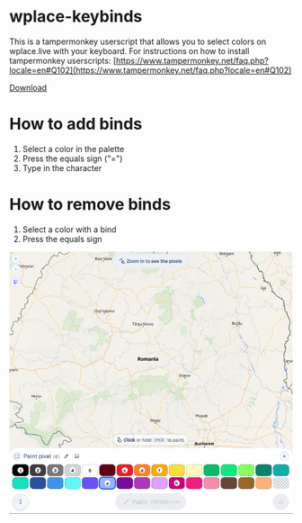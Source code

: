# wplace-keybinds
This is a tampermonkey userscript that allows you to select colors on wplace.live with your keyboard.
For instructions on how to install tampermonkey userscripts: [https://www.tampermonkey.net/faq.php?locale=en#Q102](https://www.tampermonkey.net/faq.php?locale=en#Q102)

[Download](https://github.com/MLPdiscord/wplace-keybinds/raw/refs/heads/main/shrekpngKeybinds.user.js)

# How to add binds
1. Select a color in the palette
2. Press the equals sign ("=")
3. Type in the character

# How to remove binds
1. Select a color with a bind
2. Press the equals sign

![Example image](https://github.com/MLPdiscord/wplace-keybinds/blob/main/a.png)
